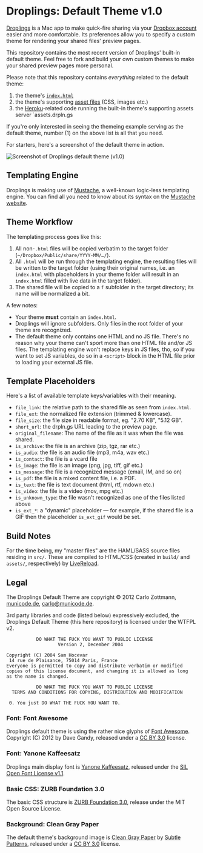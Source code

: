 # Droplings: Default Theme v1.0

[Droplings](droplings) is a Mac app to make quick-fire sharing via your [Dropbox account][dropbox] easier and more comfortable.  Its preferences allow you to specify a custom theme for rendering your shared files' preview pages.

This repository contains the most recent version of Droplings' built-in default theme.  Feel free to fork and build your own custom themes to make your shared preview pages more personal.

Please note that this repository contains _everything_ related to the default theme:

  1. the theme's [`index.html`][index-html]
  2. the theme's supporting [asset files][assets] (CSS, images etc.)
  3. the [Heroku][heroku]-related code running the built-in theme's supporting assets server `assets.drpln.gs

If you're only interested in seeing the themeing example serving as the default theme, number (1) on the above list is all that you need.

For starters, here's a screenshot of the default theme in action.

![Screenshot of Droplings default theme (v1.0)](https://github.com/carlo/droplings-default-theme/raw/master/screenshot-v1.0.jpg)


## Templating Engine

Droplings is making use of [Mustache][mustache], a well-known logic-less templating engine.  You can find all you need to know about its syntax on the [Mustache website][mustache].


## Theme Workflow

The templating process goes like this:

  1. All non-`.html` files will be copied verbatim to the target folder (`~/Dropbox/Public/share/YYYY-MM/…/`).
  2. All `.html` will be run through the templating engine, the resulting files will be written to the target folder (using their original names, i.e. an `index.html` with placeholders in your theme folder will result in an `index.html` filled with live data in the target folder).
  3. The shared file will be copied to a `f` subfolder in the target directory; its name will be normalized a bit.
  
A few notes:

  - Your theme **must** contain an `index.html`.
  - Droplings will ignore subfolders.  Only files in the root folder of your theme are recognized.
  - The default theme only contains one HTML and no JS file.  There's no reason why your theme can't sport more than one HTML file and/or JS files.  The templating engine won't replace keys in JS files, tho, so if you want to set JS variables, do so in a `<script>` block in the HTML file prior to loading your external JS file.
 
   

## Template Placeholders

Here's a list of available template keys/variables with their meaning.

  - `file_link`: the relative path to the shared file as seen from
    `index.html`.
  - `file_ext`: the normalized file extension (trimmed & lowercase).
  - `file_size`: the file size in readable format, eg. "2.70 KB", 
    "5.12 GB".
  - `short_url`: the drpln.gs URL leading to the preview page.
  - `original_filename`: The name of the file as it was when the file was
    shared.
  - `is_archive`: the file is an archive (zip, tgz, rar etc.)
  - `is_audio`: the file is an audio file (mp3, m4a, wav etc.)
  - `is_contact`: the file is a vcard file
  - `is_image`: the file is an image (png, jpg, tiff, gif etc.)
  - `is_message`: the file is a recognized message (email, IM, and so on)
  - `is_pdf`: the file is a mixed content file, i.e. a PDF.
  - `is_text`: the file is text document (html, rtf, mdown etc.)
  - `is_video`: the file is a video (mov, mpg etc.)
  - `is_unknown_type`: the file wasn't recognized as one of the files 
    listed above
  - `is_ext_*`: a "dynamic" placeholder — for example, if the shared file
    is a GIF then the placeholder `is_ext_gif` would be set.


## Build Notes

For the time being, my "master files" are the HAML/SASS source files residing in `src/`.  These are compiled to HTML/CSS (created in `build/` and `assets/`, respectively) by [LiveReload][livereload].


## Legal

The Droplings Default Theme are copyright © 2012 Carlo Zottmann, [municode.de](http://municode.de/), carlo@municode.de.

3rd party libraries and code (listed below) expressively excluded, the Droplings Default Theme (this here repository) is licensed under the WTFPL v2.

               DO WHAT THE FUCK YOU WANT TO PUBLIC LICENSE
                       Version 2, December 2004
    
    Copyright (C) 2004 Sam Hocevar
     14 rue de Plaisance, 75014 Paris, France
    Everyone is permitted to copy and distribute verbatim or modified
    copies of this license document, and changing it is allowed as long
    as the name is changed.
    
               DO WHAT THE FUCK YOU WANT TO PUBLIC LICENSE
      TERMS AND CONDITIONS FOR COPYING, DISTRIBUTION AND MODIFICATION
    
     0. You just DO WHAT THE FUCK YOU WANT TO.


### Font: Font Awesome

Droplings default theme is using the rather nice glyphs of [Font Awesome][font-awesome].  Copyright (C) 2012 by Dave Gandy, released under a [CC BY 3.0][license-cc-by-30] license.


### Font: Yanone Kaffeesatz

Droplings main display font is [Yanone Kaffeesatz][kaffeesatz], released under the [SIL Open Font License v1.1][license-sil].


### Basic CSS: ZURB Foundation 3.0

The basic CSS structure is [ZURB Foundation 3.0][zurb-foundation], release under the MIT Open Source License.


### Background: Clean Gray Paper

The default theme's background image is [Clean Gray Paper][clean-gray-paper] by [Subtle Patterns][subtle-patterns], released under a [CC BY 3.0][license-cc-by-30] license.



[assets]: https://github.com/carlo/droplings-default-theme/tree/master/assets
[dropbox]: http://db.tt/T84kkEv
[droplings]: http://droplings.com
[font-awesome]: http://fortawesome.github.com/Font-Awesome/
[heroku]: http://heroku.com
[index-html]: https://github.com/carlo/droplings-default-theme/blob/master/build/index.html
[kaffeesatz]: http://www.google.com/webfonts/specimen/Yanone+Kaffeesatz
[license-cc-by-30]: http://creativecommons.org/licenses/by/3.0/
[license-sil]: http://scripts.sil.org/OFL
[livereload]: http://livereload.com/
[mustache]: http://mustache.github.com/
[zurb-foundation]: https://github.com/zurb/foundation
[subtle-patterns]: http://subtlepatterns.com/
[clean-gray-paper]: http://subtlepatterns.com/clean-gray-paper/